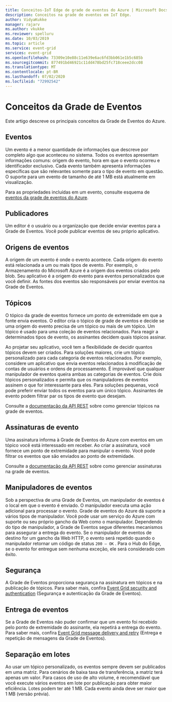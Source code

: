 ```yaml
---
title: Conceitos-IoT Edge de grade de eventos do Azure | Microsoft Docs
description: Conceitos na grade de eventos em IoT Edge.
author: VidyaKukke
manager: rajarv
ms.author: vkukke
ms.reviewer: spelluru
ms.date: 10/03/2019
ms.topic: article
ms.service: event-grid
services: event-grid
ms.openlocfilehash: 73309e10e88c11e639e6ac6fd3bb061e1b5c685b
ms.sourcegitcommit: 877491bd46921c11dd478bd25fc718ceee2dcc08
ms.translationtype: MT
ms.contentlocale: pt-BR
ms.lasthandoff: 07/02/2020
ms.locfileid: "72992542"
---
```

# <a name="event-grid-concepts"></a>Conceitos da Grade de Eventos

Este artigo descreve os principais conceitos da Grade de Eventos do Azure.

## <a name="events"></a>Eventos

Um evento é a menor quantidade de informações que descreve por completo algo que aconteceu no sistema. Todos os eventos apresentam informações comuns: origem do evento, hora em que o evento ocorreu e identificador exclusivo. Cada evento também apresenta informações específicas que são relevantes somente para o tipo de evento em questão. O suporte para um evento de tamanho de até 1 MB está atualmente em visualização.

Para as propriedades incluídas em um evento, consulte esquema de [eventos da grade de eventos do Azure](event-schemas.md).

## <a name="publishers"></a>Publicadores

Um editor é o usuário ou a organização que decide enviar eventos para a Grade de Eventos. Você pode publicar eventos de seu próprio aplicativo.

## <a name="event-sources"></a>Origens de eventos

A origem de um evento é onde o evento acontece. Cada origem do evento está relacionada a um ou mais tipos de evento. Por exemplo, o Armazenamento do Microsoft Azure é a origem dos eventos criados pelo blob. Seu aplicativo é a origem do evento para eventos personalizados que você definir. As fontes dos eventos são responsáveis por enviar eventos na Grade de Eventos.

## <a name="topics"></a>Tópicos

O tópico da grade de eventos fornece um ponto de extremidade em que a fonte envia eventos. O editor cria o tópico de grade de eventos e decide se uma origem do evento precisa de um tópico ou mais de um tópico. Um tópico é usado para uma coleção de eventos relacionados. Para reagir a determinados tipos de evento, os assinantes decidem quais tópicos assinar.

Ao projetar seu aplicativo, você tem a flexibilidade de decidir quantos tópicos devem ser criados. Para soluções maiores, crie um tópico personalizado para cada categoria de eventos relacionados. Por exemplo, considere um aplicativo que envia eventos relacionados à modificação de contas de usuários e ordens de processamento. É improvável que qualquer manipulador de eventos queira ambas as categorias de eventos. Crie dois tópicos personalizados e permita que os manipuladores de eventos assinem o que for interessante para eles. Para soluções pequenas, você pode preferir enviar todos os eventos para um único tópico. Assinantes de evento podem filtrar par os tipos de evento que desejam.

Consulte a [documentação da API REST](api.md) sobre como gerenciar tópicos na grade de eventos.

## <a name="event-subscriptions"></a>Assinaturas de evento

Uma assinatura informa à Grade de Eventos do Azure com eventos em um tópico você está interessado em receber. Ao criar a assinatura, você fornece um ponto de extremidade para manipular o evento. Você pode filtrar os eventos que são enviados ao ponto de extremidade. 

Consulte a [documentação da API REST](api.md) sobre como gerenciar assinaturas na grade de eventos.

## <a name="event-handlers"></a>Manipuladores de eventos

Sob a perspectiva de uma Grade de Eventos, um manipulador de eventos é o local em que o evento é enviado. O manipulador executa uma ação adicional para processar o evento. Grade de eventos do Azure dá suporte a vários tipos de manipulador. Você pode usar um serviço do Azure com suporte ou seu próprio gancho da Web como o manipulador. Dependendo do tipo de manipulador, a Grade de Eventos segue diferentes mecanismos para assegurar a entrega do evento. Se o manipulador de eventos de destino for um gancho da Web HTTP, o evento será repetido quando o manipulador retornar um código de status `200 – OK` . Para o Hub do Edge, se o evento for entregue sem nenhuma exceção, ele será considerado com êxito.

## <a name="security"></a>Segurança

A Grade de Eventos proporciona segurança na assinatura em tópicos e na publicação de tópicos. Para saber mais, confira [Event Grid security and authentication](security-authentication.md) (Segurança e autenticação da Grade de Eventos).

## <a name="event-delivery"></a>Entrega de eventos

Se a Grade de Eventos não puder confirmar que um evento foi recebido pelo ponto de extremidade do assinante, ela repetirá a entrega do evento. Para saber mais, confira [Event Grid message delivery and retry](delivery-retry.md) (Entrega e repetição de mensagens da Grade de Eventos).

## <a name="batching"></a>Separação em lotes

Ao usar um tópico personalizado, os eventos sempre devem ser publicados em uma matriz. Para cenários de baixa taxa de transferência, a matriz terá apenas um valor. Para casos de uso de alto volume, é recomendável que você execute vários eventos em lote por publicação para obter maior eficiência. Lotes podem ter até 1 MB. Cada evento ainda deve ser maior que 1 MB (versão prévia).